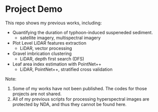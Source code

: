 # Project Demo
This repo shows my previous works, including: 
- Quantifying the duration of typhoon-induced suspeneded sediment.
  - satellite imagery, multispectral imagery
- Plot Level LiDAR features extraction
  - LiDAR, vector processing
- Gravel imbrication clustering
  - LiDAR, depth first search (DFS)
- Leaf area index estimation with PointNet++
  - LiDAR, PointNet++, stratified cross validation

Note:
1. Some of my works have not been published. The codes for those projects are not shared.
2. All of my previous scripts for processing hyperspectral images are protected by NDA, and thus they cannot be found here.
